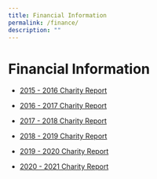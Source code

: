 ```yaml
---
title: Financial Information
permalink: /finance/
description: ""
---
```

Financial Information
=====================

* [2015 - 2016 Charity Report](/files/2015%202016%20CHARITY%20REPORT%20-%20Anglo-Chinese%20School%20(Junior).pdf)

* [2016 - 2017 Charity Report](/files/Financial%20Information%20for%20FY17_ACSJ_V.pdf)

* [2017 - 2018 Charity Report](/files/2018%20Charity%20Report%20Anglo-Chinese%20School%20(Junior).pdf)

* [2018 - 2019 Charity Report](/files/ACSJ_Summary%20of%20Donations%20related%20Funds%20Financial%20Information%20for%20FY2019.pdf)

* [2019 - 2020 Charity Report](/files/ACSJ%20Summary%20of%20Donations%20related%20Funds%20Financial%20Information%20Table%20for%20FY2020.pdf)

* [2020 - 2021 Charity Report](/files/2021%202022%20charity%20report%20anglo-chinese%20school%20(junior).pdf)